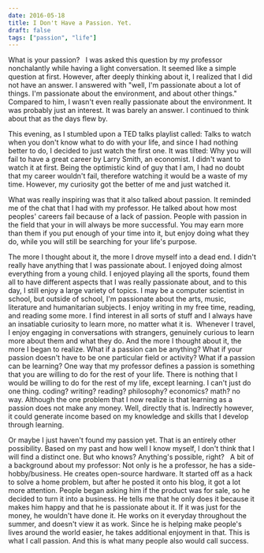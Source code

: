 ```yaml
---
date: 2016-05-18
title: I Don't Have a Passion. Yet.
draft: false
tags: ["passion", "life"]
---
```


What is your passion?
 
I was asked this question by my professor nonchalantly while having a light conversation. It seemed like a simple question at first. However, after deeply thinking about it, I realized that I did not have an answer. I answered with "well, I'm passionate about a lot of things. I'm passionate about the environment, and about other things." Compared to him, I wasn't even really passionate about the environment. It was probably just an interest. It was barely an answer. I continued to think about that as the days flew by.

This evening, as I stumbled upon a TED talks playlist called: Talks to watch when you don't know what to do with your life, and since I had nothing better to do, I decided to just watch the first one. It was tilted: Why you will fail to have a great career by Larry Smith, an economist. I didn't want to watch it at first. Being the optimistic kind of guy that I am, I had no doubt that my career wouldn't fail, therefore watching it would be a waste of my time. However, my curiosity got the better of me and just watched it.

What was really inspiring was that it also talked about passion. It reminded me of the chat that I had with my professor. He talked about how most peoples' careers fail because of a lack of passion. People with passion in the field that your in will always be more successful. You may earn more than them if you put enough of your time into it, but enjoy doing what they do, while you will still be searching for your life's purpose.

The more I thought about it, the more I drove myself into a dead end. I didn't really have anything that I was passionate about. I enjoyed doing almost everything from a young child. I enjoyed playing all the sports, found them all to have different aspects that I was really passionate about, and to this day, I still enjoy a large variety of topics. I may be a computer scientist in school, but outside of school, I'm passionate about the arts, music, literature and humanitarian subjects. I enjoy writing in my free time, reading, and reading some more. I find interest in all sorts of stuff and I always have an insatiable curiosity to learn more, no matter what it is.  Whenever I travel, I enjoy engaging in conversations with strangers, genuinely curious to learn more about them and what they do. And the more I thought about it, the more I began to realize. What if a passion can be anything? What if your passion doesn't have to be one particular field or activity? What if a passion can be learning? One way that my professor defines a passion is something that you are willing to do for the rest of your life. There is nothing that I would be willing to do for the rest of my life, except learning. I can't just do one thing. coding? writing? reading? philosophy? economics? math? no way. Although the one problem that I now realize is that learning as a passion does not make any money. Well, directly that is. Indirectly however, it could generate income based on my knowledge and skills that I develop through learning.

Or maybe I just haven't found my passion yet. That is an entirely other possibility. Based on my past and how well I know myself, I don't think that I will find a distinct one. But who knows? Anything's possible, right?
 
A bit of a background about my professor: Not only is he a professor, he has a side-hobby/business. He creates open-source hardware. It started off as a hack to solve a home problem, but after he posted it onto his blog, it got a lot more attention. People began asking him if the product was for sale, so he decided to turn it into a business. He tells me that he only does it because it makes him happy and that he is passionate about it. If it was just for the money, he wouldn't have done it. He works on it everyday throughout the summer, and doesn't view it as work. Since he is helping make people's lives around the world easier, he takes additional enjoyment in that. This is what I call passion. And this is what many people also would call success.
